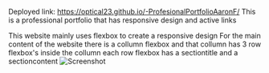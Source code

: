 Deployed link: https://optical23.github.io/-ProfesionalPortfolioAaronF/
This is a professional portfolio that has responsive design and active links

This website mainly uses flexbox to create a responsive design
For the main content of the website there is a collumn flexbox and that collumn has 3 row flexbox's inside the collumn
each row flexbox has a sectiontitle and a sectioncontent
![Screenshot](/screenshots/screenshotMockup.PNG)